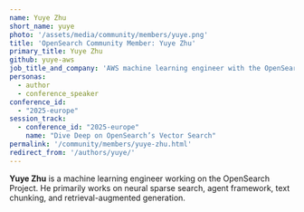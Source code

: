 ```yaml
---
name: Yuye Zhu
short_name: yuye
photo: '/assets/media/community/members/yuye.png'
title: 'OpenSearch Community Member: Yuye Zhu'
primary_title: Yuye Zhu
github: yuye-aws
job_title_and_company: 'AWS machine learning engineer with the OpenSearch Project'
personas:
  - author
  - conference_speaker
conference_id:
  - "2025-europe"
session_track:
  - conference_id: "2025-europe"
    name: "Dive Deep on OpenSearch’s Vector Search"
permalink: '/community/members/yuye-zhu.html'
redirect_from: '/authors/yuye/'
---
```


**Yuye Zhu** is a machine learning engineer working on the OpenSearch Project. He primarily works on neural sparse search, agent framework, text chunking, and retrieval-augmented generation.
